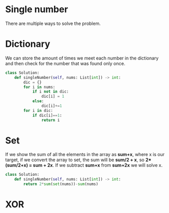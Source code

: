 # Single number
There are multiple ways to solve the problem.
# Dictionary
We can store the amount of times we meet each number in the dictionary and then check for the number that was found only once.
```python
class Solution:
    def singleNumber(self, nums: List[int]) -> int:
        dic = {}
        for i in nums:
            if i not in dic:
                dic[i] = 1
            else:
                dic[i]+=1
        for i in dic:
            if dic[i]==1:
                return i
```
# Set
If we show the sum of all the elements in the array as **sum+x**, where x is our target, if we convert the array to set, the sum will be **sum/2 + x**, so **2\*(sum/2+x) = sum + 2x**. If we subtract **sum+x** from **sum+2x** we will solve x.
```python
class Solution:
    def singleNumber(self, nums: List[int]) -> int:
        return 2*sum(set(nums))-sum(nums)
```
# XOR
